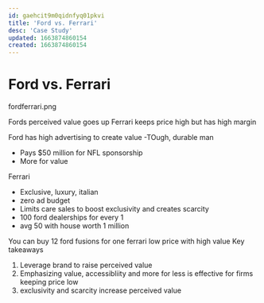 ```yaml
---
id: gaehcit9m0qidnfyq01pkvi
title: 'Ford vs. Ferrari'
desc: 'Case Study'
updated: 1663874860154
created: 1663874860154
---
```

# Ford vs. Ferrari
fordferrari.png

Fords perceived value goes up
Ferrari keeps price high but has high margin

Ford has high advertising to create value
-TOugh, durable man
- Pays $50 million for NFL sponsorship
- More for value

Ferrari
- Exclusive, luxury, italian
- zero ad budget
- Limits care sales to boost exclusivity and creates scarcity
- 100 ford dealerships for every 1
- avg 50 with house worth 1 million

You can buy 12 ford fusions for one ferrari
low price with high value
Key takeaways
1. Leverage brand to raise perceived value
2. Emphasizing value, accessibliity and more for less is effective for firms keeping price low
3. exclusivity and scarcity increase perceived value

